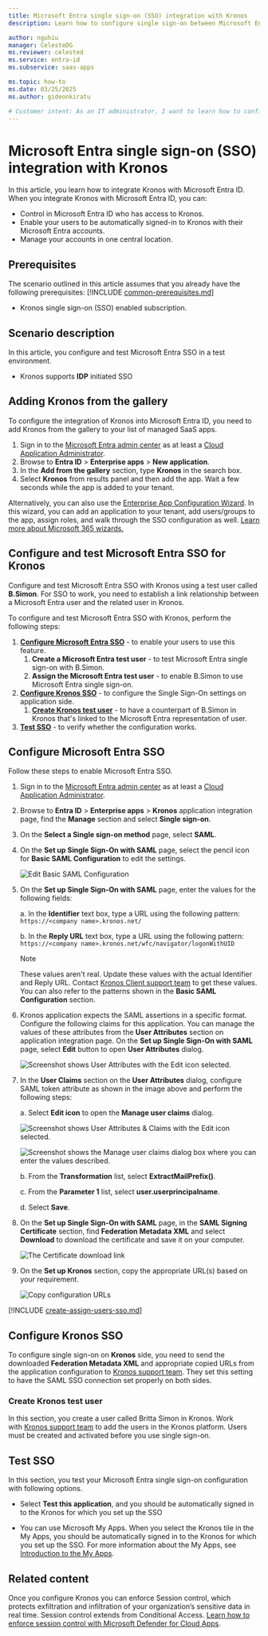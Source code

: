 ```yaml
---
title: Microsoft Entra single sign-on (SSO) integration with Kronos
description: Learn how to configure single sign-on between Microsoft Entra ID and Kronos.

author: nguhiu
manager: CelesteDG
ms.reviewer: celested
ms.service: entra-id
ms.subservice: saas-apps

ms.topic: how-to
ms.date: 03/25/2025
ms.author: gideonkiratu

# Customer intent: As an IT administrator, I want to learn how to configure single sign-on between Microsoft Entra ID and Kronos so that I can control who has access to Kronos, enable automatic sign-in with Microsoft Entra accounts, and manage my accounts in one central location.
---
```


# Microsoft Entra single sign-on (SSO) integration with Kronos

In this article,  you learn how to integrate Kronos with Microsoft Entra ID. When you integrate Kronos with Microsoft Entra ID, you can:

* Control in Microsoft Entra ID who has access to Kronos.
* Enable your users to be automatically signed-in to Kronos with their Microsoft Entra accounts.
* Manage your accounts in one central location.


## Prerequisites
The scenario outlined in this article assumes that you already have the following prerequisites:
[!INCLUDE [common-prerequisites.md](~/identity/saas-apps/includes/common-prerequisites.md)]
* Kronos single sign-on (SSO) enabled subscription.

## Scenario description

In this article,  you configure and test Microsoft Entra SSO in a test environment.

* Kronos supports **IDP** initiated SSO

## Adding Kronos from the gallery

To configure the integration of Kronos into Microsoft Entra ID, you need to add Kronos from the gallery to your list of managed SaaS apps.

1. Sign in to the [Microsoft Entra admin center](https://entra.microsoft.com) as at least a [Cloud Application Administrator](~/identity/role-based-access-control/permissions-reference.md#cloud-application-administrator).
1. Browse to **Entra ID** > **Enterprise apps** > **New application**.
1. In the **Add from the gallery** section, type **Kronos** in the search box.
1. Select **Kronos** from results panel and then add the app. Wait a few seconds while the app is added to your tenant.

 Alternatively, you can also use the [Enterprise App Configuration Wizard](https://portal.office.com/AdminPortal/home?Q=Docs#/azureadappintegration). In this wizard, you can add an application to your tenant, add users/groups to the app, assign roles, and walk through the SSO configuration as well. [Learn more about Microsoft 365 wizards.](/microsoft-365/admin/misc/azure-ad-setup-guides)

<a name='configure-and-test-azure-ad-sso-for-kronos'></a>

## Configure and test Microsoft Entra SSO for Kronos

Configure and test Microsoft Entra SSO with Kronos using a test user called **B.Simon**. For SSO to work, you need to establish a link relationship between a Microsoft Entra user and the related user in Kronos.

To configure and test Microsoft Entra SSO with Kronos, perform the following steps:

1. **[Configure Microsoft Entra SSO](#configure-azure-ad-sso)** - to enable your users to use this feature.
	1. **Create a Microsoft Entra test user** - to test Microsoft Entra single sign-on with B.Simon.
	1. **Assign the Microsoft Entra test user** - to enable B.Simon to use Microsoft Entra single sign-on.
1. **[Configure Kronos SSO](#configure-kronos-sso)** - to configure the Single Sign-On settings on application side.
	1. **[Create Kronos test user](#create-kronos-test-user)** - to have a counterpart of B.Simon in Kronos that's linked to the Microsoft Entra representation of user.
1. **[Test SSO](#test-sso)** - to verify whether the configuration works.

<a name='configure-azure-ad-sso'></a>

## Configure Microsoft Entra SSO

Follow these steps to enable Microsoft Entra SSO.

1. Sign in to the [Microsoft Entra admin center](https://entra.microsoft.com) as at least a [Cloud Application Administrator](~/identity/role-based-access-control/permissions-reference.md#cloud-application-administrator).
1. Browse to **Entra ID** > **Enterprise apps** > **Kronos** application integration page, find the **Manage** section and select **Single sign-on**.
1. On the **Select a Single sign-on method** page, select **SAML**.
1. On the **Set up Single Sign-On with SAML** page, select the pencil icon for **Basic SAML Configuration** to edit the settings.

   ![Edit Basic SAML Configuration](common/edit-urls.png)

1. On the **Set up Single Sign-On with SAML** page, enter the values for the following fields:

    a. In the **Identifier** text box, type a URL using the following pattern:
    `https://<company name>.kronos.net/`

    b. In the **Reply URL** text box, type a URL using the following pattern:
    `https://<company name>.kronos.net/wfc/navigator/logonWithUID`

	> [!NOTE]
	> These values aren't real. Update these values with the actual Identifier and Reply URL. Contact [Kronos Client support team](https://www.kronos.in/contact/en-in/form) to get these values. You can also refer to the patterns shown in the **Basic SAML Configuration** section.

1. Kronos application expects the SAML assertions in a specific format. Configure the following claims for this application. You can manage the values of these attributes from the **User Attributes** section on application integration page. On the **Set up Single Sign-On with SAML** page, select **Edit** button to open **User Attributes** dialog.

	![Screenshot shows User Attributes with the Edit icon selected.](common/edit-attribute.png)

1. In the **User Claims** section on the **User Attributes** dialog, configure SAML token attribute as shown in the image above and perform the following steps:

	a. Select **Edit icon** to open the **Manage user claims** dialog.

	![Screenshot shows User Attributes & Claims with the Edit icon selected.](./media/kronos-tutorial/tutorial_usermail.png)

	![Screenshot shows the Manage user claims dialog box where you can enter the values described.](./media/kronos-tutorial/tutorial_usermailedit.png)

	b. From the **Transformation** list, select **ExtractMailPrefix()**.

	c. From the **Parameter 1** list, select **user.userprincipalname**.

	d. Select **Save**.

1. On the **Set up Single Sign-On with SAML** page, in the **SAML Signing Certificate** section,  find **Federation Metadata XML** and select **Download** to download the certificate and save it on your computer.

	![The Certificate download link](common/metadataxml.png)

1. On the **Set up Kronos** section, copy the appropriate URL(s) based on your requirement.

	![Copy configuration URLs](common/copy-configuration-urls.png)

<a name='create-an-azure-ad-test-user'></a>

[!INCLUDE [create-assign-users-sso.md](~/identity/saas-apps/includes/create-assign-users-sso.md)]

## Configure Kronos SSO

To configure single sign-on on **Kronos** side, you need to send the downloaded **Federation Metadata XML** and appropriate copied URLs from the application configuration to [Kronos support team](https://www.kronos.in/contact/en-in/form). They set this setting to have the SAML SSO connection set properly on both sides.

### Create Kronos test user

In this section, you create a user called Britta Simon in Kronos. Work with [Kronos support team](https://www.kronos.in/contact/en-in/form) to add the users in the Kronos platform. Users must be created and activated before you use single sign-on.

## Test SSO

In this section, you test your Microsoft Entra single sign-on configuration with following options.

* Select **Test this application**, and you should be automatically signed in to the Kronos for which you set up the SSO

* You can use Microsoft My Apps. When you select the Kronos tile in the My Apps, you should be automatically signed in to the Kronos for which you set up the SSO. For more information about the My Apps, see [Introduction to the My Apps](https://support.microsoft.com/account-billing/sign-in-and-start-apps-from-the-my-apps-portal-2f3b1bae-0e5a-4a86-a33e-876fbd2a4510).

## Related content

Once you configure Kronos you can enforce Session control, which protects exfiltration and infiltration of your organization’s sensitive data in real time. Session control extends from Conditional Access. [Learn how to enforce session control with Microsoft Defender for Cloud Apps](/cloud-app-security/proxy-deployment-aad).
